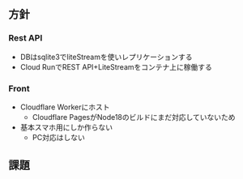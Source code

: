 ## 方針
### Rest API
- DBはsqlite3でliteStreamを使いレプリケーションする
- Cloud RunでREST API+LiteStreamをコンテナ上に稼働する
### Front
- Cloudflare Workerにホスト
  - Cloudflare PagesがNode18のビルドにまだ対応していないため
- 基本スマホ用にしか作らない
  - PC対応はしない
## 課題
